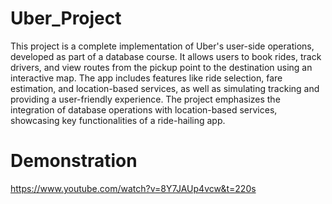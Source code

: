 # Uber_Project
This project is a complete implementation of Uber's user-side operations, developed as part of a database course. It allows users to book rides, track drivers, and view routes from the pickup point to the destination using an interactive map. The app includes features like ride selection, fare estimation, and location-based services, as well as simulating tracking and providing a user-friendly experience. The project emphasizes the integration of database operations with location-based services, showcasing key functionalities of a ride-hailing app.
# Demonstration
https://www.youtube.com/watch?v=8Y7JAUp4vcw&t=220s
